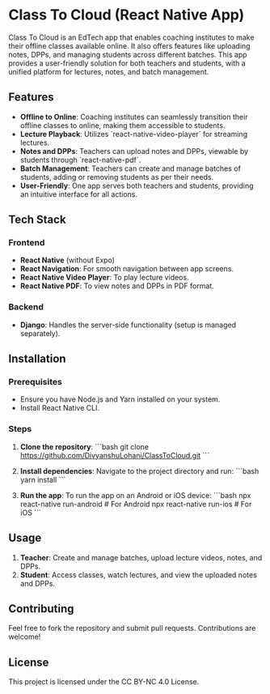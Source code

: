 # Class To Cloud (React Native App)

Class To Cloud is an EdTech app that enables coaching institutes to make their offline classes available online. It also offers features like uploading notes, DPPs, and managing students across different batches. This app provides a user-friendly solution for both teachers and students, with a unified platform for lectures, notes, and batch management.

## Features

- **Offline to Online**: Coaching institutes can seamlessly transition their offline classes to online, making them accessible to students.
- **Lecture Playback**: Utilizes \`react-native-video-player\` for streaming lectures.
- **Notes and DPPs**: Teachers can upload notes and DPPs, viewable by students through \`react-native-pdf\`.
- **Batch Management**: Teachers can create and manage batches of students, adding or removing students as per their needs.
- **User-Friendly**: One app serves both teachers and students, providing an intuitive interface for all actions.

## Tech Stack

### Frontend

- **React Native** (without Expo)
- **React Navigation**: For smooth navigation between app screens.
- **React Native Video Player**: To play lecture videos.
- **React Native PDF**: To view notes and DPPs in PDF format.

### Backend

- **Django**: Handles the server-side functionality (setup is managed separately).

## Installation

### Prerequisites

- Ensure you have Node.js and Yarn installed on your system.
- Install React Native CLI.

### Steps

1. **Clone the repository**:
   \`\`\`bash
   git clone https://github.com/DivyanshuLohani/ClassToCloud.git
   \`\`\`

2. **Install dependencies**:
   Navigate to the project directory and run:
   \`\`\`bash
   yarn install
   \`\`\`

3. **Run the app**:
   To run the app on an Android or iOS device:
   \`\`\`bash
   npx react-native run-android   # For Android
   npx react-native run-ios       # For iOS
   \`\`\`

## Usage

1. **Teacher**: Create and manage batches, upload lecture videos, notes, and DPPs.
2. **Student**: Access classes, watch lectures, and view the uploaded notes and DPPs.

## Contributing

Feel free to fork the repository and submit pull requests. Contributions are welcome!

## License

This project is licensed under the CC BY-NC 4.0 License.